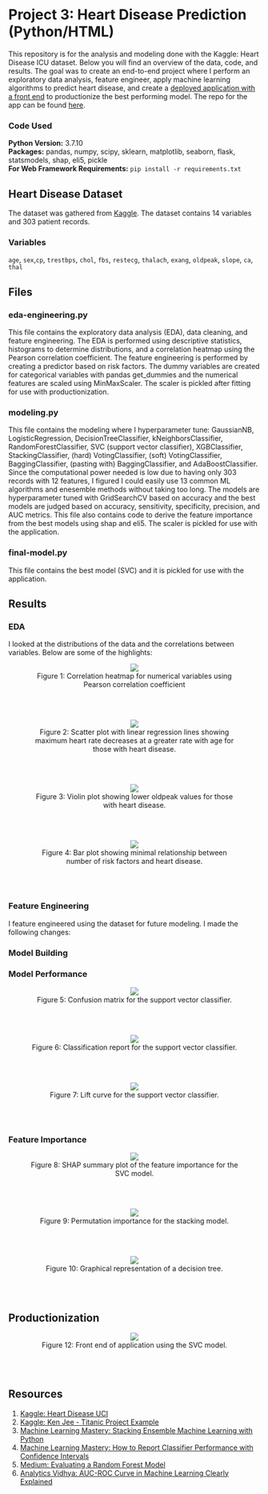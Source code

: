 # Project 3: Heart Disease Prediction (Python/HTML)

This repository is for the analysis and modeling done with the Kaggle: Heart Disease ICU dataset. Below you will find an overview of the data, code, and results. The goal was to create an end-to-end project where I perform an exploratory data analysis, feature engineer, apply machine learning algorithms to predict heart disease, and create a [deployed application with a front end](https://predict-heart-diseases.herokuapp.com/) to productionize the best performing model. The repo for the app can be found [here](https://github.com/MichaelBryantDS/heart-disease-pred-app).

### Code Used 

**Python Version:** 3.7.10 <br />
**Packages:** pandas, numpy, scipy, sklearn, matplotlib, seaborn, flask, statsmodels, shap, eli5, pickle<br />
**For Web Framework Requirements:**  ```pip install -r requirements.txt```  

## Heart Disease Dataset

The dataset was gathered from [Kaggle](https://www.kaggle.com/ronitf/heart-disease-uci). The dataset contains 14 variables and 303 patient records.

### Variables

`age`, `sex`,`cp`, `trestbps`, `chol`, `fbs`, `restecg`, `thalach`, `exang`, `oldpeak`, `slope`, `ca`, `thal`

## Files

### eda-engineering.py

This file contains the exploratory data analysis (EDA), data cleaning, and feature engineering. The EDA is performed using descriptive statistics, histograms to determine distributions, and a correlation heatmap using the Pearson correlation coefficient. The feature engineering is performed by creating a predictor based on risk factors. The dummy variables are created for categorical variables with pandas get_dummies and the numerical features are scaled using MinMaxScaler. The scaler is pickled after fitting for use with productionization.

### modeling.py

This file contains the modeling where I hyperparameter tune: GaussianNB, LogisticRegression, DecisionTreeClassifier, kNeighborsClassifier, RandomForestClassifier, SVC (support vector classifier), XGBClassifier, StackingClassifier, (hard) VotingClassifier, (soft) VotingClassifier, BaggingClassifier, (pasting with) BaggingClassifier, and AdaBoostClassifier. Since the computational power needed is low due to having only 303 records with 12 features, I figured I could easily use 13 common ML algorithms and enesemble methods without taking too long. The models are hyperparameter tuned with GridSearchCV based on accuracy and the best models are judged based on accuracy, sensitivity, specificity, precision, and AUC metrics. This file also contains code to derive the feature importance from the best models using shap and eli5. The scaler is pickled for use with the application.

### final-model.py

This file contains the best model (SVC) and it is pickled for use with the application.

## Results

### EDA

I looked at the distributions of the data and the correlations between variables. Below are some of the highlights:

<div align="center">
  
<figure>
<img src="images/cor-heatmap.jpg"><br/>
  <figcaption>Figure 1: Correlation heatmap for numerical variables using Pearson correlation coefficient</figcaption>
</figure>
<br/><br/>
  
</div>

<div align="center">
  
<figure>
<img src="images/thalach-age-target.jpg"><br/>
  <figcaption>Figure 2: Scatter plot with linear regression lines showing maximum heart rate decreases at a greater rate with age for those with heart disease.</figcaption>
</figure>
<br/><br/>
  
</div>

<div align="center">
  
<figure>
<img src="images/oldpeak-target.jpg"><br/>
  <figcaption>Figure 3: Violin plot showing lower oldpeak values for those with heart disease.</figcaption>
</figure>
<br/><br/>
  
</div>

<div align="center">
  
<figure>
<img src="images/risk-factors-target.jpg"><br/>
  <figcaption>Figure 4: Bar plot showing minimal relationship between number of risk factors and heart disease.</figcaption>
</figure>
<br/><br/>
  
</div>

### Feature Engineering

I feature engineered using the dataset for future modeling. I made the following changes:

### Model Building

### Model Performance

<div align="center">
  
<figure>
<img src="images/confusion-matrix-svc.jpg"><br/>
  <figcaption>Figure 5: Confusion matrix for the support vector classifier.</figcaption>
</figure>
<br/><br/>
  
</div>

<div align="center">
  
<figure>
<img src="images/classification-report-svc.jpg"><br/>
  <figcaption>Figure 6: Classification report for the support vector classifier.</figcaption>
</figure>
<br/><br/>
  
</div>

<div align="center">
  
<figure>
<img src="images/lift-curve-svc.jpg"><br/>
  <figcaption>Figure 7: Lift curve for the support vector classifier.</figcaption>
</figure>
<br/><br/>
  
</div>


### Feature Importance

<div align="center">
  
<figure>
<img src="images/shap-svc.jpg"><br/>
  <figcaption>Figure 8: SHAP summary plot of the feature importance for the SVC model.</figcaption>
</figure>
<br/><br/>
  
</div>

<div align="center">
  
<figure>
<img src="images/permutation-importance-stacking.jpg"><br/>
  <figcaption>Figure 9: Permutation importance for the stacking model.</figcaption>
</figure>
<br/><br/>
  
</div>

<div align="center">
  
<figure>
<img src="images/dt.jpg"><br/>
  <figcaption>Figure 10: Graphical representation of a decision tree.</figcaption>
</figure>
<br/><br/>
  
</div>

## Productionization

<div align="center">
  
<figure>
<img src="images/front-end.JPG"><br/>
  <figcaption>Figure 12: Front end of application using the SVC model.</figcaption>
</figure>
<br/><br/>
  
</div>

## Resources

1. [Kaggle: Heart Disease UCI](https://www.kaggle.com/ronitf/heart-disease-uci)
2. [Kaggle: Ken Jee - Titanic Project Example](https://www.kaggle.com/kenjee/titanic-project-example)
3. [Machine Learning Mastery: Stacking Ensemble Machine Learning with Python](https://machinelearningmastery.com/stacking-ensemble-machine-learning-with-python/)
4. [Machine Learning Mastery: How to Report Classifier Performance with Confidence Intervals](https://machinelearningmastery.com/report-classifier-performance-confidence-intervals/)
5. [Medium: Evaluating a Random Forest Model](https://medium.com/analytics-vidhya/evaluating-a-random-forest-model-9d165595ad56)
6. [Analytics Vidhya: AUC-ROC Curve in Machine Learning Clearly Explained](https://www.analyticsvidhya.com/blog/2020/06/auc-roc-curve-machine-learning/)
